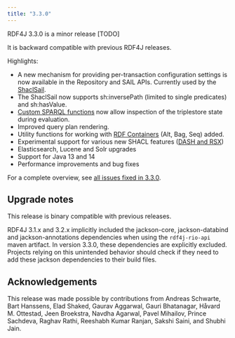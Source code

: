 ```yaml
---
title: "3.3.0"
---
```

RDF4J 3.3.0 is a minor release [TODO]

It is backward compatible with previous RDF4J releases.

Highlights:

- A new mechanism for providing per-transaction configuration settings is now available in the Repository and SAIL APIs. Currently used by the [ShaclSail](https://rdf4j.org/documentation/programming/shacl/#performance).
- The ShaclSail now supports sh:inversePath (limited to single predicates) and sh:hasValue.
- [Custom SPARQL functions](https://rdf4j.org/javadoc/3.3.0/org/eclipse/rdf4j/query/algebra/evaluation/function/Function.html) now allow inspection of the triplestore state during evaluation.
- Improved query plan rendering.
- Utility functions for working with [RDF Containers](https://rdf4j.org/javadoc/3.3.0/org/eclipse/rdf4j/model/util/RDFContainers.html) (Alt, Bag, Seq) added.
- Experimental support for various new SHACL features ([DASH and RSX](https://rdf4j.org/documentation/programming/shacl/#supported-shacl-features))
- Elasticsearch, Lucene and Solr upgrades
- Support for Java 13 and 14
- Performance improvements and bug fixes

For a complete overview, see [all issues fixed in 3.3.0](https://github.com/eclipse/rdf4j/milestone/51?closed=1).

## Upgrade notes 

This release is binary compatible with previous releases. 

RDF4J 3.1.x and 3.2.x implicitly included the jackson-core, jackson-databind and jackson-annotations dependencies when using the `rdf4j-rio-api` maven artifact. In version 3.3.0, these dependencies are explicitly excluded.
Projects relying on this unintended behavior should check if they need to add these jackson dependencies to their build files.  

## Acknowledgements

This release was made possible by contributions from Andreas Schwarte, Bart Hanssens, Elad Shaked, Gaurav Aggarwal, Gauri Bhatanagar, Håvard M. Ottestad, Jeen Broekstra, Navdha Agarwal, Pavel Mihailov, Prince Sachdeva, Raghav Rathi, Reeshabh Kumar Ranjan, Sakshi Saini, and Shubhi Jain.
